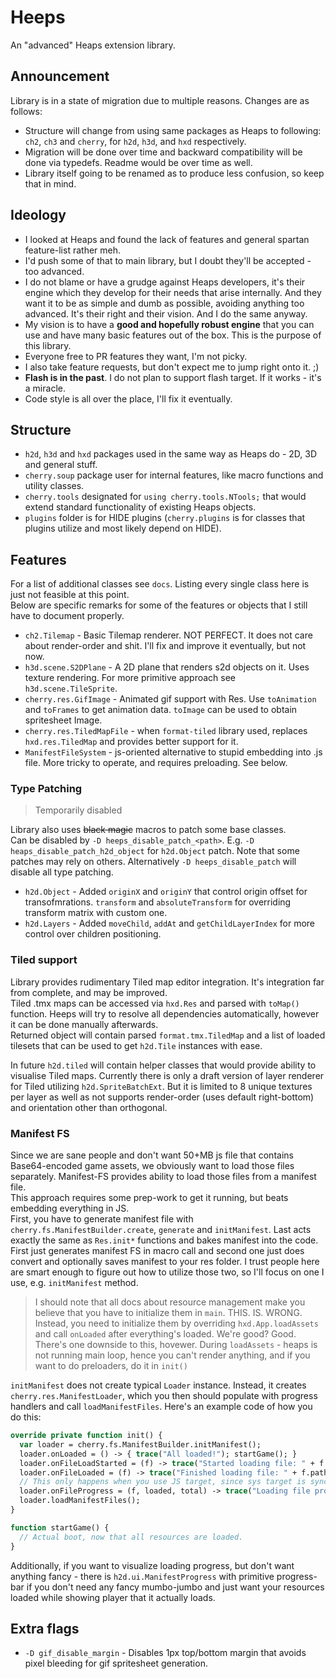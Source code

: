 # Heeps
An "advanced" Heaps extension library.

## Announcement
Library is in a state of migration due to multiple reasons. Changes are as follows:
* Structure will change from using same packages as Heaps to following: `ch2`, `ch3` and `cherry`, for `h2d`, `h3d`, and `hxd` respectively.
* Migration will be done over time and backward compatibility will be done via typedefs. Readme would be over time as well.
* Library itself going to be renamed as to produce less confusion, so keep that in mind.

## Ideology
* I looked at Heaps and found the lack of features and general spartan feature-list rather meh.
* I'd push some of that to main library, but I doubt they'll be accepted - too advanced.
* I do not blame or have a grudge against Heaps developers, it's their engine which they develop for their needs that arise internally. And they want it to be as simple and dumb as possible, avoiding anything too advanced. It's their right and their vision. And I do the same anyway.
* My vision is to have a **good and hopefully robust engine** that you can use and have many basic features out of the box. This is the purpose of this library. 
* Everyone free to PR features they want, I'm not picky.
* I also take feature requests, but don't expect me to jump right onto it. ;)
* **Flash is in the past**. I do not plan to support flash target. If it works - it's a miracle.
* Code style is all over the place, I'll fix it eventually.

## Structure
* `h2d`, `h3d` and `hxd` packages used in the same way as Heaps do - 2D, 3D and general stuff.
* `cherry.soup` package user for internal features, like macro functions and utility classes.
* `cherry.tools` designated for `using cherry.tools.NTools;` that would extend standard functionality of existing Heaps objects.
* `plugins` folder is for HIDE plugins (`cherry.plugins` is for classes that plugins utilize and most likely depend on HIDE).

## Features

For a list of additional classes see `docs`. Listing every single class here is just not feasible at this point.  
Below are specific remarks for some of the features or objects that I still have to document properly.

* `ch2.Tilemap` - Basic Tilemap renderer. NOT PERFECT. It does not care about render-order and shit. I'll fix and improve it eventually, but not now.
* `h3d.scene.S2DPlane` - A 2D plane that renders s2d objects on it. Uses texture rendering. For more primitive approach see `h3d.scene.TileSprite`.
* `cherry.res.GifImage` - Animated gif support with Res. Use `toAnimation` and `toFrames` to get animation data. `toImage` can be used to obtain spritesheet Image.
* `cherry.res.TiledMapFile` - when `format-tiled` library used, replaces `hxd.res.TiledMap` and provides better support for it.
* `ManifestFileSystem` - js-oriented alternative to stupid embedding into .js file. More tricky to operate, and requires preloading. See below.

### Type Patching
> Temporarily disabled

Library also uses ~~black magic~~ macros to patch some base classes.  
Can be disabled by `-D heeps_disable_patch_<path>`. E.g. `-D heaps_disable_patch_h2d_object` for `h2d.Object` patch. Note that some patches may rely on others. Alternatively `-D heeps_disable_patch` will disable all type patching.
* `h2d.Object` - Added `originX` and `originY` that control origin offset for transofmrations. `transform` and `absoluteTransform` for overriding transform matrix with custom one.
* `h2d.Layers` - Added `moveChild`, `addAt` and `getChildLayerIndex` for more control over children positioning.

### Tiled support

Library provides rudimentary Tiled map editor integration. It's integration far from complete, and may be improved.  
Tiled .tmx maps can be accessed via `hxd.Res` and parsed with `toMap()` function. Heeps will try to resolve all dependencies automatically, however it can be done manually afterwards.  
Returned object will contain parsed `format.tmx.TiledMap` and a list of loaded tilesets that can be used to get `h2d.Tile` instances with ease.

In future `h2d.tiled` will contain helper classes that would provide ability to visualise Tiled maps.
Currently there is only a draft version of layer renderer for Tiled utilizing `h2d.SpriteBatchExt`. But it is limited to 8 unique textures per layer as well as not supports render-order (uses default right-bottom) and orientation other than orthogonal.

### Manifest FS
Since we are sane people and don't want 50+MB js file that contains Base64-encoded game assets, we obviously want to load those files separately. Manifest-FS provides ability to load those files from a manifest file.  
This approach requires some prep-work to get it running, but beats embedding everything in JS.  
First, you have to generate manifest file with `cherry.fs.ManifestBuilder.create`, `generate` and `initManifest`. Last acts exactly the same as `Res.init*` functions and bakes manifest into the code. First just generates manifest FS in macro call and second one just does convert and optionally saves manifest to your res folder. I trust people here are smart enough to figure out how to utilize those two, so I'll focus on one I use, e.g. `initManifest` method.
> I should note that all docs about resource management make you believe that you have to initialize them in `main`. THIS. IS. WRONG. Instead, you need to initialize them by overriding `hxd.App.loadAssets` and call `onLoaded` after everything's loaded. We're good? Good. There's one downside to this, hovewer. During `loadAssets` - heaps is not running main loop, hence you can't render anything, and if you want to do preloaders, do it in `init()`

`initManifest` does not create typical `Loader` instance. Instead, it creates `cherry.res.ManifestLoader`, which you then should populate with progress handlers and call `loadManifestFiles`. Here's an example code of how you do this:
```haxe
override private function init() {
  var loader = cherry.fs.ManifestBuilder.initManifest();
  loader.onLoaded = () -> { trace("All loaded!"); startGame(); }
  loader.onFileLoadStarted = (f) -> trace("Started loading file: " + f.path);
  loader.onFileLoaded = (f) -> trace("Finished loading file: " + f.path);
  // This only happens when you use JS target, since sys target is synchronous.
  loader.onFileProgress = (f, loaded, total) -> trace("Loading file progress: " + f.path + ", " + loaded + "/" + total);
  loader.loadManifestFiles();
}

function startGame() {
  // Actual boot, now that all resources are loaded.
}
```
Additionally, if you want to visualize loading progress, but don't want anything fancy - there is `h2d.ui.ManifestProgress` with primitive progress-bar if you don't need any fancy mumbo-jumbo and just want your resources loaded while showing player that it actually loads.

## Extra flags
* `-D gif_disable_margin` - Disables 1px top/bottom margin that avoids pixel bleeding for gif spritesheet generation.